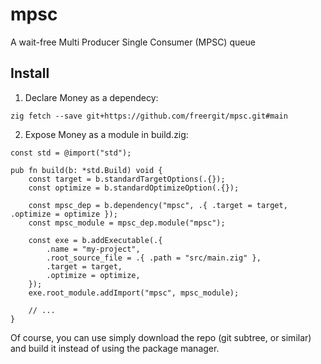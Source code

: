 # mpsc
A wait-free Multi Producer Single Consumer (MPSC) queue

## Install
1. Declare Money as a dependecy:
```console
zig fetch --save git+https://github.com/freergit/mpsc.git#main
```

2. Expose Money as a module in build.zig:
```zig
const std = @import("std");

pub fn build(b: *std.Build) void {
    const target = b.standardTargetOptions(.{});
    const optimize = b.standardOptimizeOption(.{});

    const mpsc_dep = b.dependency("mpsc", .{ .target = target, .optimize = optimize });
    const mpsc_module = mpsc_dep.module("mpsc");

    const exe = b.addExecutable(.{
        .name = "my-project",
        .root_source_file = .{ .path = "src/main.zig" },
        .target = target,
        .optimize = optimize,
    });
    exe.root_module.addImport("mpsc", mpsc_module);
    
    // ...
}
```

Of course, you can use simply download the repo (git subtree, or similar) and build it instead of using the package manager.